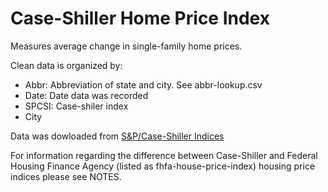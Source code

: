 Case-Shiller Home Price Index
================================

Measures average change in single-family home prices.

Clean data is organized by:

* Abbr: Abbreviation of state and city. See abbr-lookup.csv
* Date: Date data was recorded
* SPCSI: Case-shiler index 
* City

Data was dowloaded from [S&P/Case-Shiller Indices](http://www.macromarkets.com/csi_housing/data_download.asp)

For information regarding the difference between Case-Shiller and Federal Housing Finance Agency (listed as fhfa-house-price-index) housing price indices please see NOTES.